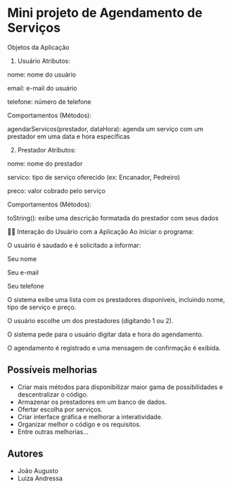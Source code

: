 # Mini projeto de Agendamento de Serviços
  Objetos da Aplicação
1. Usuário
Atributos:

nome: nome do usuário

email: e-mail do usuário

telefone: número de telefone

Comportamentos (Métodos):

agendarServicos(prestador, dataHora): agenda um serviço com um prestador em uma data e hora específicas

2. Prestador
Atributos:

nome: nome do prestador

servico: tipo de serviço oferecido (ex: Encanador, Pedreiro)

preco: valor cobrado pelo serviço

Comportamentos (Métodos):

toString(): exibe uma descrição formatada do prestador com seus dados

🧑‍💻 Interação do Usuário com a Aplicação
Ao iniciar o programa:

O usuário é saudado e é solicitado a informar:

Seu nome

Seu e-mail

Seu telefone

O sistema exibe uma lista com os prestadores disponíveis, incluindo nome, tipo de serviço e preço.

O usuário escolhe um dos prestadores (digitando 1 ou 2).

O sistema pede para o usuário digitar data e hora do agendamento.

O agendamento é registrado e uma mensagem de confirmação é exibida.


## Possíveis melhorias
  - Criar mais métodos para disponibilizar maior gama de possibilidades e descentralizar o código.
  - Armazenar os prestadores em um banco de dados.
  - Ofertar escolha por serviços.
  - Criar interface gráfica e melhorar a interatividade.
  - Organizar melhor o código e os requisitos.
  - Entre outras melhorias...

## Autores
 - João Augusto 
 - Luiza Andressa

